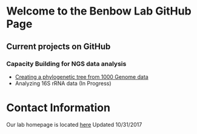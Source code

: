 # Welcome to the Benbow Lab GitHub Page


## Current projects on GitHub
### Capacity Building for NGS data analysis
- [Creating a phylogenetic tree from 1000 Genome data](https://benbowlab.github.io/Benin-NGS/)
- Analyzing 16S rRNA data (In Progress)

# Contact Information
 Our lab homepage is located [here](http://www.benbowlab.ent.msu.edu/index.html) 
Updated 10/31/2017


